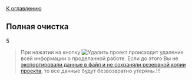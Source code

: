 [К оглавлению](/service/doc/?cid=dsp)
## Полная очистка
5
>При нажатии на кнопку ![Удалить проект](/service/doc/img/delete.png) происходит удаление всей информации о проделанной работе.
Если до этого Вы не [экспортировали данные в файл и не сохраняли резервной копии проекта](/service/doc/?cid=dsp&s=import-export), то все данные будут безвозвратно утеряны.!!!